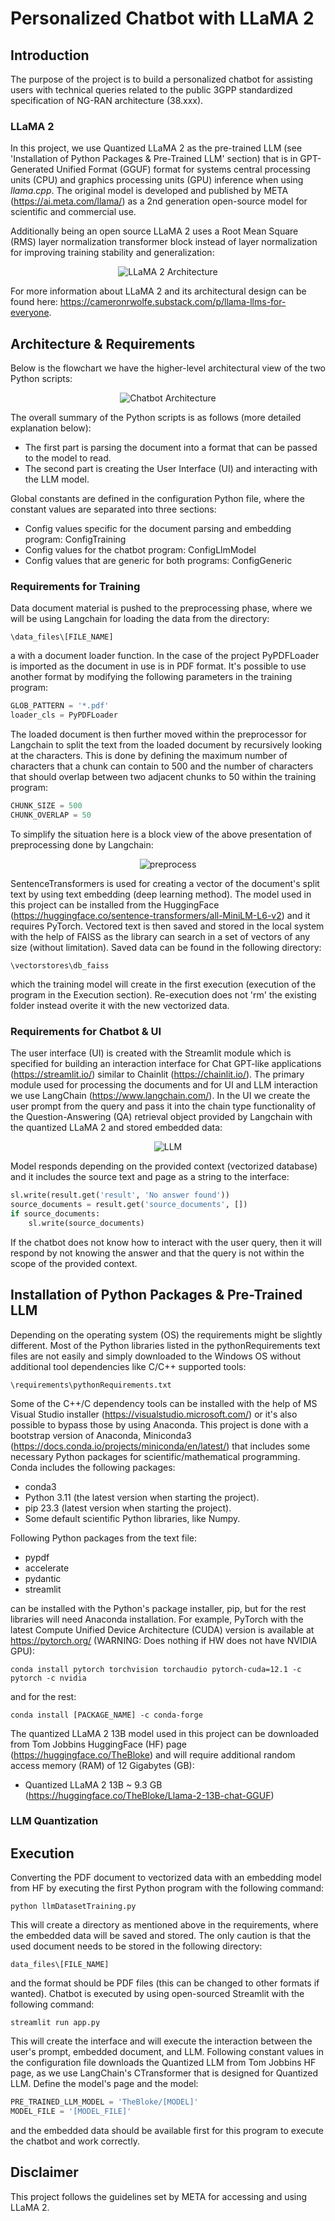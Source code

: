 # Personalized Chatbot with LLaMA 2

## Introduction

The purpose of the project is to build a personalized chatbot for assisting users with technical queries related to the public 3GPP standardized specification of NG-RAN architecture (38.xxx).

### LLaMA 2

In this project, we use Quantized LLaMA 2 as the pre-trained LLM (see 'Installation of Python Packages & Pre-Trained LLM' section) that is in GPT-Generated Unified Format (GGUF) format for systems central processing units (CPU) and graphics processing units (GPU) inference when using $llama.cpp$. The original model is developed and published by META (https://ai.meta.com/llama/) as a 2nd generation open-source model for scientific and commercial use.

Additionally being an open source LLaMA 2 uses a Root Mean Square (RMS) layer normalization transformer block instead of layer normalization for improving training stability and generalization:

<center>

![LLaMA 2 Architecture](images/Drawio/LLaMA2.drawio.png)

</center>

For more information about LLaMA 2 and its architectural design can be found here: https://cameronrwolfe.substack.com/p/llama-llms-for-everyone.


## Architecture & Requirements

Below is the flowchart we have the higher-level architectural view of the two Python scripts:

<center>

![Chatbot Architecture](images/Drawio/llama2_DraftDesign.drawio.png)

</center>

The overall summary of the Python scripts is as follows (more detailed explanation below):
- The first part is parsing the document into a format that can be passed to the model to read.
- The second part is creating the User Interface (UI) and interacting with the LLM model.

Global constants are defined in the configuration Python file, where the constant values are separated into three sections:
- Config values specific for the document parsing and embedding program: ConfigTraining
- Config values for the chatbot program: ConfigLlmModel
- Config values that are generic for both programs: ConfigGeneric

### Requirements for Training

Data document material is pushed to the preprocessing phase, where we will be using Langchain for loading the data from the directory:

```
\data_files\[FILE_NAME]
```

a with a document loader function. In the case of the project PyPDFLoader is imported as the document in use is in PDF format. It's possible to use another format by modifying the following parameters in the training program:

```Python
GLOB_PATTERN = '*.pdf'
loader_cls = PyPDFLoader
```

The loaded document is then further moved within the preprocessor for Langchain to split the text from the loaded document by recursively looking at the characters. This is done by defining the maximum number of characters that a chunk can contain to 500 and the number of characters that should overlap between two adjacent chunks to 50 within the training program:

```Python
CHUNK_SIZE = 500
CHUNK_OVERLAP = 50
```

To simplify the situation here is a block view of the above presentation of preprocessing done by Langchain:

<center>

![preprocess](images/preprocess.png)

</center>

SentenceTransformers is used for creating a vector of the document's split text by using text embedding (deep learning method). The model used in this project can be installed from the HuggingFace (https://huggingface.co/sentence-transformers/all-MiniLM-L6-v2) and it requires PyTorch. Vectored text is then saved and stored in the local system with the help of FAISS as the library can search in a set of vectors of any size (without limitation). Saved data can be found in the following directory:

```
\vectorstores\db_faiss
```

which the training model will create in the first execution (execution of the program in the Execution section). Re-execution does not 'rm' the existing folder instead overite it with the new vectorized data.

### Requirements for Chatbot & UI

The user interface (UI) is created with the Streamlit module which is specified for building an interaction interface for Chat GPT-like applications (https://streamlit.io/) similar to Chainlit (https://chainlit.io/). The primary module used for processing the documents and for UI and LLM interaction we use LangChain (https://www.langchain.com/). In the UI we create the user prompt from the query and pass it into the chain type functionality of the Question-Answering (QA) retrieval object provided by Langchain with the quantized LLaMA 2 and stored embedded data:

<center>

![LLM](images/llm_design.png)

</center>

Model responds depending on the provided context (vectorized database) and it includes the source text and page as a string to the interface:

```Python
sl.write(result.get('result', 'No answer found'))
source_documents = result.get('source_documents', [])
if source_documents:
    sl.write(source_documents)
```

If the chatbot does not know how to interact with the user query, then it will respond by not knowing the answer and that the query is not within the scope of the provided context.

## Installation of Python Packages & Pre-Trained LLM

Depending on the operating system (OS) the requirements might be slightly different. Most of the Python libraries listed in the pythonRequirements text files are not easily and simply downloaded to the Windows OS without additional tool dependencies like C/C++ supported tools:

```
\requirements\pythonRequirements.txt
```

Some of the C++/C dependency tools can be installed with the help of MS Visual Studio installer (https://visualstudio.microsoft.com/) or it's also possible to bypass those by using Anaconda. This project is done with a bootstrap version of Anaconda, Miniconda3 (https://docs.conda.io/projects/miniconda/en/latest/) that includes some necessary Python packages for scientific/mathematical programming. Conda includes the following packages:

- conda3
- Python 3.11 (the latest version when starting the project).
- pip 23.3 (latest version when starting the project).
- Some default scientific Python libraries, like Numpy.

Following Python packages from the text file:

- pypdf
- accelerate
- pydantic
- streamlit

can be installed with the Python's package installer, pip, but for the rest libraries will need Anaconda installation. For example, PyTorch with the latest Compute Unified Device Architecture (CUDA) version is available at https://pytorch.org/ (WARNING: Does nothing if HW does not have NVIDIA GPU):

```
conda install pytorch torchvision torchaudio pytorch-cuda=12.1 -c pytorch -c nvidia
```

and for the rest:

```
conda install [PACKAGE_NAME] -c conda-forge
```

The quantized LLaMA 2 13B model used in this project can be downloaded from Tom Jobbins HuggingFace (HF) page (https://huggingface.co/TheBloke) and will require additional random access memory (RAM) of 12 Gigabytes (GB):
- Quantized LLaMA 2 13B ~ 9.3 GB (https://huggingface.co/TheBloke/Llama-2-13B-chat-GGUF)


### LLM Quantization


## Execution

Converting the PDF document to vectorized data with an embedding model from HF by executing the first Python program with the following command:

```
python llmDatasetTraining.py
```

This will create a directory as mentioned above in the requirements, where the embedded data will be saved and stored. The only caution is that the used document needs to be stored in the following directory:

```
data_files\[FILE_NAME]
```

and the format should be PDF files (this can be changed to other formats if wanted). Chatbot is executed by using open-sourced Streamlit with the following command:

```
streamlit run app.py
```

This will create the interface and will execute the interaction between the user's prompt, embedded document, and LLM. Following constant values in the configuration file downloads the Quantized LLM from Tom Jobbins HF page, as we use LangChain's CTransformer that is designed for Quantized LLM. Define the model's page and the model:

```Python
PRE_TRAINED_LLM_MODEL = 'TheBloke/[MODEL]'
MODEL_FILE = '[MODEL_FILE]'
```

and the embedded data should be available first for this program to execute the chatbot and work correctly.


## Disclaimer

This project follows the guidelines set by META for accessing and using LLaMA 2.
